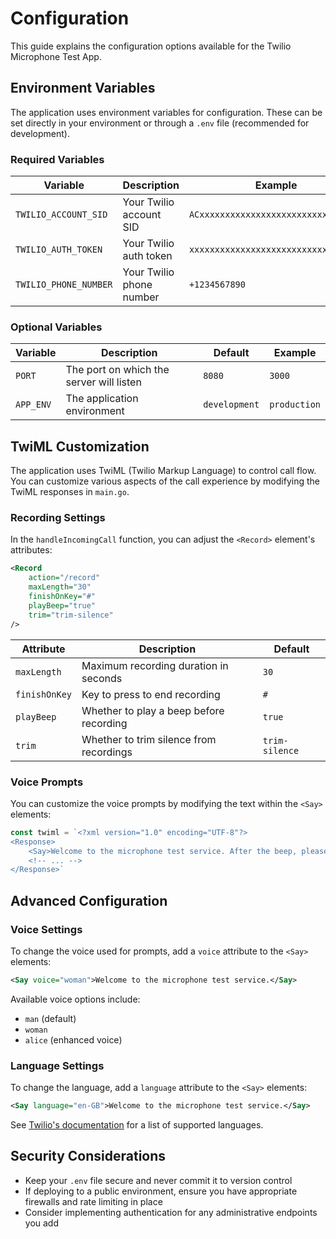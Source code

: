 # Configuration

This guide explains the configuration options available for the Twilio Microphone Test App.

## Environment Variables

The application uses environment variables for configuration. These can be set directly in your environment or through a `.env` file (recommended for development).

### Required Variables

| Variable | Description | Example |
|----------|-------------|---------|
| `TWILIO_ACCOUNT_SID` | Your Twilio account SID | `ACxxxxxxxxxxxxxxxxxxxxxxxxxxxxxxxx` |
| `TWILIO_AUTH_TOKEN` | Your Twilio auth token | `xxxxxxxxxxxxxxxxxxxxxxxxxxxxxxxx` |
| `TWILIO_PHONE_NUMBER` | Your Twilio phone number | `+1234567890` |

### Optional Variables

| Variable | Description | Default | Example |
|----------|-------------|---------|---------|
| `PORT` | The port on which the server will listen | `8080` | `3000` |
| `APP_ENV` | The application environment | `development` | `production` |

## TwiML Customization

The application uses TwiML (Twilio Markup Language) to control call flow. You can customize various aspects of the call experience by modifying the TwiML responses in `main.go`.

### Recording Settings

In the `handleIncomingCall` function, you can adjust the `<Record>` element's attributes:

```xml
<Record
    action="/record"
    maxLength="30"
    finishOnKey="#"
    playBeep="true"
    trim="trim-silence"
/>
```

| Attribute | Description | Default |
|-----------|-------------|---------|
| `maxLength` | Maximum recording duration in seconds | `30` |
| `finishOnKey` | Key to press to end recording | `#` |
| `playBeep` | Whether to play a beep before recording | `true` |
| `trim` | Whether to trim silence from recordings | `trim-silence` |

### Voice Prompts

You can customize the voice prompts by modifying the text within the `<Say>` elements:

```go
const twiml = `<?xml version="1.0" encoding="UTF-8"?>
<Response>
    <Say>Welcome to the microphone test service. After the beep, please speak to test your microphone. When finished, press the pound key.</Say>
    <!-- ... -->
</Response>`
```

## Advanced Configuration

### Voice Settings

To change the voice used for prompts, add a `voice` attribute to the `<Say>` elements:

```xml
<Say voice="woman">Welcome to the microphone test service.</Say>
```

Available voice options include:
- `man` (default)
- `woman`
- `alice` (enhanced voice)

### Language Settings

To change the language, add a `language` attribute to the `<Say>` elements:

```xml
<Say language="en-GB">Welcome to the microphone test service.</Say>
```

See [Twilio's documentation](https://www.twilio.com/docs/voice/twiml/say#attributes-language) for a list of supported languages.

## Security Considerations

- Keep your `.env` file secure and never commit it to version control
- If deploying to a public environment, ensure you have appropriate firewalls and rate limiting in place
- Consider implementing authentication for any administrative endpoints you add